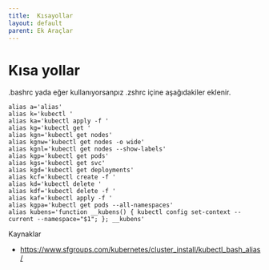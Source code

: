 ```yaml
---
title:  Kısayollar
layout: default
parent: Ek Araçlar
---
```


# Kısa yollar

.bashrc yada eğer kullanıyorsanpız .zshrc içine aşağıdakiler eklenir. 

```
alias a='alias'
alias k='kubectl '
alias ka='kubectl apply -f '
alias kg='kubectl get '
alias kgn='kubectl get nodes'
alias kgnw='kubectl get nodes -o wide'
alias kgnl='kubectl get nodes --show-labels'
alias kgp='kubectl get pods'
alias kgs='kubectl get svc'
alias kgd='kubectl get deployments'
alias kcf='kubectl create -f '
alias kd='kubectl delete '
alias kdf='kubectl delete -f '
alias kaf='kubectl apply -f '
alias kgpa='kubectl get pods --all-namespaces'
alias kubens='function __kubens() { kubectl config set-context --current --namespace="$1"; }; __kubens'
```


Kaynaklar
* https://www.sfgroups.com/kubernetes/cluster_install/kubectl_bash_alias/
